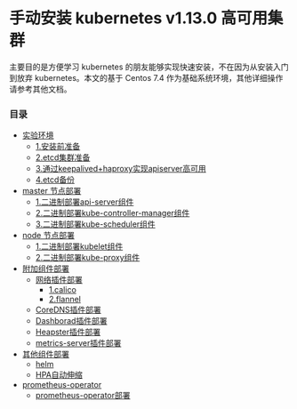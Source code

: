 # 手动安装 kubernetes v1.13.0 高可用集群


   主要目的是方便学习 kubernetes 的朋友能够实现快速安装，不在因为从安装入门到放弃 kubernetes。本文的基于 Centos 7.4 作为基础系统环境，其他详细操作请参考其他文档。

### 目录

* [实验环境]()
  * [1.安装前准备](./01.基础环境准备.md)
  * [2.etcd集群准备](./02.创建etcd集群.md)
  * [3.通过keepalived+haproxy实现apiserver高可用](./03.keepalived+haproxy负载.md)
  * [4.etcd备份](./ops/etcd/etcd_cluster_backup_recovery.md)
* [master 节点部署]()
  * [1.二进制部署api-server组件](./04.kube-apiserver.md)
  * [2.二进制部署kube-controller-manager组件](./05.kube-controller-manager.md)
  * [3.二进制部署kube-scheduler组件](./06.kube-scheduler.md)
* [node 节点部署]()
  * [1.二进制部署kubelet组件](./07.kubelet-node部署.md)
  * [2.二进制部署kube-proxy组件](./08.kube-proxy部署.md)
* [附加组件部署]( )
  * [网络插件部署](二选一)
     * [1.calico](./09-1.calico网络设置.md)
     * [2.flannel](./09-2.flannel网络设置.md)
  * [CoreDNS插件部署](./10.coredns.md)
  * [Dashborad插件部署](./11.dashboard.md)
  * [Heapster插件部署](./12.heapster.md)
  * [metrics-server插件部署](./13.metrics-server.md)
* [其他组件部署]( )
  * [helm](./15.helm安装部署.md)
  * [HPA自动伸缩](./14.hpa.md)
* [prometheus-operator]( )
  * [prometheus-operator部署](./16.通过helm部署prometheusoperator监控.md)
